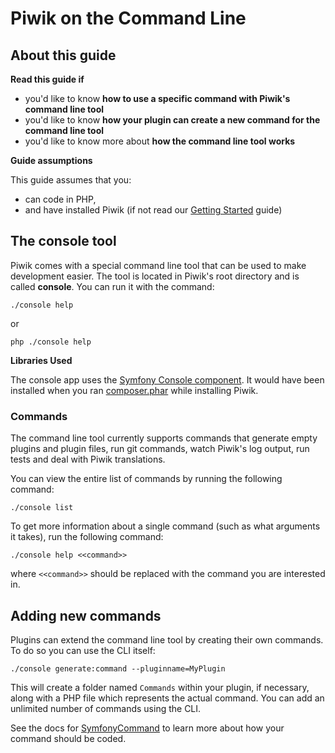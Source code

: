 # Piwik on the Command Line

<!-- Meta (to be deleted)
Purpose:
- describe how command line tool works,
- describe each console command,
- describe how plugin devs can create their own console commands (describe conventions)

Audience: 

Expected Result: 

Notes: 

What's missing? (stuff in my list that was not in when I wrote the 1st draft)
- TODO: can probably get rid of this guide, move the info to other guides.
-->

## About this guide

**Read this guide if**

* you'd like to know **how to use a specific command with Piwik's command line tool**
* you'd like to know **how your plugin can create a new command for the command line tool**
* you'd like to know more about **how the command line tool works**

**Guide assumptions**

This guide assumes that you:

* can code in PHP,
* and have installed Piwik (if not read our [Getting Started](/guides/getting-started-part-1) guide)

## The **console** tool

Piwik comes with a special command line tool that can be used to make development easier. The tool is located in Piwik's root directory and is called **console**. You can run it with the command:

    ./console help

or

    php ./console help

**Libraries Used**

The console app uses the [Symfony Console component](http://symfony.com/doc/current/components/console/introduction.html). It would have been installed when you ran [composer.phar](http://getcomposer.org/) while installing Piwik.

### Commands

The command line tool currently supports commands that generate empty plugins and plugin files, run git commands, watch Piwik's log output, run tests and deal with Piwik translations.

You can view the entire list of commands by running the following command:

    ./console list

To get more information about a single command (such as what arguments it takes), run the following command:

    ./console help <<command>>

where `<<command>>` should be replaced with the command you are interested in.

## Adding new commands

Plugins can extend the command line tool by creating their own commands. To do so you can use the CLI itself: 

    ./console generate:command --pluginname=MyPlugin
    
This will create a folder named `Commands` within your plugin, if necessary, along with a PHP file which represents the actual command. You can add an unlimited number of commands using the CLI.

See the docs for [SymfonyCommand](http://symfony.com/doc/current/components/console/index.html) to learn more about how your command should be coded.
